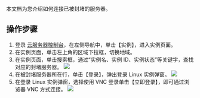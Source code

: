 本文档为您介绍如何连接已被封堵的服务器。

## 操作步骤
1. 登录 [云服务器控制台](https://console.cloud.tencent.com/cvm/instance/index?rid=1)，在左侧导航中，单击【实例】，进入实例页面。
2. 在实例页面，单击左上角的区域下拉框，切换地域。
3. 在实例页面，单击搜索框，通过“实例名、实例 ID、实例状态”等关键字，查找对应的封堵服务器。
![](https://main.qcloudimg.com/raw/9a211f9f51cba9e468c9aa518ae2b090.png)
4. 在被封堵服务器所在行，单击【登录】，弹出登录 Linux 实例弹窗。
![](https://main.qcloudimg.com/raw/512f9b1506411d53dba7f99a700b6015.png)
5. 在登录 Linux 实例弹窗，选择使用 VNC 登录单击【立即登录】，即可通过浏览器 VNC 方式连接。
![](https://main.qcloudimg.com/raw/65a082e737f83ec549c21612eeaa3b9e.png)

